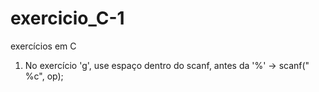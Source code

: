 # exercicio_C-1
exercícios em C

1. No exercício 'g', use espaço dentro do scanf, antes da '%' -> scanf(" %c", op);
